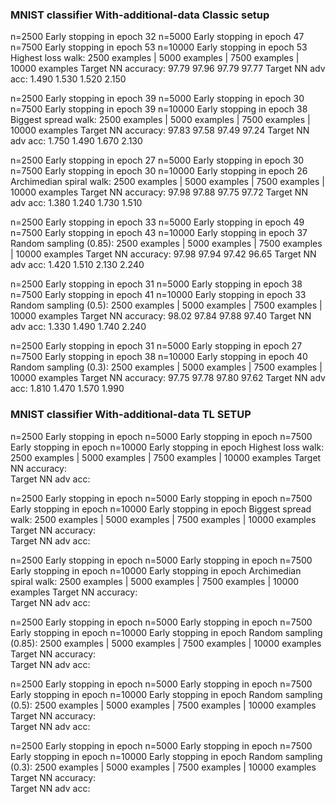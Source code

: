 ### MNIST classifier With-additional-data Classic setup

n=2500  Early stopping in epoch 32
n=5000  Early stopping in epoch 47
n=7500  Early stopping in epoch 53
n=10000 Early stopping in epoch 53
Highest loss walk:
                        2500 examples | 5000 examples | 7500 examples | 10000 examples
Target NN accuracy:     97.79           97.96           97.79           97.77
Target NN adv acc:      1.490           1.530           1.520           2.150


n=2500  Early stopping in epoch 39
n=5000  Early stopping in epoch 30
n=7500  Early stopping in epoch 39
n=10000 Early stopping in epoch 38
Biggest spread walk:
                        2500 examples | 5000 examples | 7500 examples | 10000 examples
Target NN accuracy:     97.83           97.58           97.49           97.24
Target NN adv acc:      1.750           1.490           1.670           2.130


n=2500  Early stopping in epoch 27
n=5000  Early stopping in epoch 30
n=7500  Early stopping in epoch 30
n=10000 Early stopping in epoch 26
Archimedian spiral walk:
                        2500 examples | 5000 examples | 7500 examples | 10000 examples
Target NN accuracy:     97.98           97.88           97.75           97.72
Target NN adv acc:      1.380           1.240           1.730           1.510


n=2500  Early stopping in epoch 33
n=5000  Early stopping in epoch 49
n=7500  Early stopping in epoch 43
n=10000 Early stopping in epoch 37
Random sampling (0.85):
                        2500 examples | 5000 examples | 7500 examples | 10000 examples
Target NN accuracy:     97.98           97.94           97.42           96.65
Target NN adv acc:      1.420           1.510           2.130           2.240


n=2500  Early stopping in epoch 31
n=5000  Early stopping in epoch 38
n=7500  Early stopping in epoch 41
n=10000 Early stopping in epoch 33
Random sampling (0.5):
                        2500 examples | 5000 examples | 7500 examples | 10000 examples
Target NN accuracy:     98.02           97.84           97.88           97.40
Target NN adv acc:      1.330           1.490           1.740           2.240


n=2500  Early stopping in epoch 31
n=5000  Early stopping in epoch 27
n=7500  Early stopping in epoch 38
n=10000 Early stopping in epoch 40
Random sampling (0.3):
                        2500 examples | 5000 examples | 7500 examples | 10000 examples
Target NN accuracy:     97.75           97.78           97.80           97.62
Target NN adv acc:      1.810           1.470           1.570           1.990

### MNIST classifier With-additional-data TL SETUP
n=2500  Early stopping in epoch 
n=5000  Early stopping in epoch 
n=7500  Early stopping in epoch 
n=10000 Early stopping in epoch
Highest loss walk:
                        2500 examples | 5000 examples | 7500 examples | 10000 examples
Target NN accuracy:     
Target NN adv acc:         


n=2500  Early stopping in epoch 
n=5000  Early stopping in epoch 
n=7500  Early stopping in epoch 
n=10000 Early stopping in epoch
Biggest spread walk:
                        2500 examples | 5000 examples | 7500 examples | 10000 examples
Target NN accuracy:     
Target NN adv acc:         


n=2500  Early stopping in epoch 
n=5000  Early stopping in epoch 
n=7500  Early stopping in epoch 
n=10000 Early stopping in epoch
Archimedian spiral walk:
                        2500 examples | 5000 examples | 7500 examples | 10000 examples
Target NN accuracy:     
Target NN adv acc:         


n=2500  Early stopping in epoch 
n=5000  Early stopping in epoch 
n=7500  Early stopping in epoch 
n=10000 Early stopping in epoch
Random sampling (0.85):
                        2500 examples | 5000 examples | 7500 examples | 10000 examples
Target NN accuracy:     
Target NN adv acc:         


n=2500  Early stopping in epoch 
n=5000  Early stopping in epoch 
n=7500  Early stopping in epoch 
n=10000 Early stopping in epoch
Random sampling (0.5):
                        2500 examples | 5000 examples | 7500 examples | 10000 examples
Target NN accuracy:     
Target NN adv acc:         

n=2500  Early stopping in epoch 
n=5000  Early stopping in epoch 
n=7500  Early stopping in epoch 
n=10000 Early stopping in epoch 
Random sampling (0.3):
                        2500 examples | 5000 examples | 7500 examples | 10000 examples
Target NN accuracy:     
Target NN adv acc:    